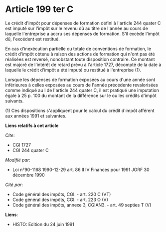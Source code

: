 # Article 199 ter C

Le crédit d'impôt pour dépenses de formation défini à l'article 244 quater C est imputé sur l'impôt sur le revenu dû au titre
de l'année au cours de laquelle l'entreprise a accru ses dépenses de formation. S'il excède l'impôt dû, l'excédent est
restitué.

En cas d'inexécution partielle ou totale de conventions de formation, le crédit d'impôt obtenu à raison des actions de
formation qui n'ont pas été réalisées est reversé, nonobstant toute disposition contraire. Ce montant est majoré de l'intérêt
de retard prévu à l'article 1727, décompté de la date à laquelle le crédit d'impôt a été imputé ou restitué à l'entreprise
(1).

Lorsque les dépenses de formation exposées au cours d'une année sont inférieures à celles exposées au cours de l'année
précédente revalorisées comme indiqué au I de l'article 244 quater C, il est pratiqué une imputation égale à 25 p. 100 du
montant de la différence sur le ou les crédits d'impôt suivants.

(1) Ces dispositions s'appliquent pour le calcul du crédit d'impôt afférent aux années 1991 et suivantes.

**Liens relatifs à cet article**

_Cite_:

  - CGI 1727
  - CGI 244 quater C

_Modifié par_:

  - Loi n°90-1168 1990-12-29 art. 86 II IV Finances pour 1991 JORF 30 décembre 1990

_Cité par_:

  - Code général des impôts, CGI. - art. 220 C (VT)
  - Code général des impôts, CGI. - art. 223 O (V)
  - Code général des impôts, annexe 3, CGIAN3. - art. 49 septies T (V)

**Liens**:

  - HISTO: Edition du 24 juin 1991
